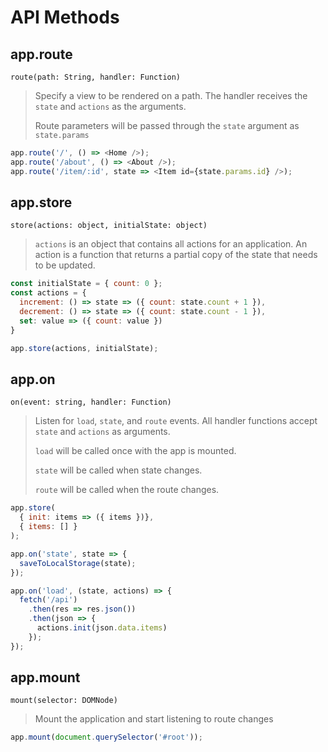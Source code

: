 # API Methods

## app.route

`route(path: String, handler: Function)`

> Specify a view to be rendered on a path. The handler receives the `state` and `actions` as the arguments.
>
> Route parameters will be passed through the `state` argument as `state.params`

```js
app.route('/', () => <Home />);
app.route('/about', () => <About />);
app.route('/item/:id', state => <Item id={state.params.id} />);
```

## app.store

`store(actions: object, initialState: object)`

> `actions` is an object that contains all actions for an application. An action is a function that returns a partial copy of the state that needs to be updated.

```js
const initialState = { count: 0 };
const actions = {
  increment: () => state => ({ count: state.count + 1 }),
  decrement: () => state => ({ count: state.count - 1 }),
  set: value => ({ count: value })
}

app.store(actions, initialState);
```

## app.on

`on(event: string, handler: Function)`

> Listen for `load`, `state`, and `route` events. All handler functions accept `state` and `actions` as arguments.
>
> `load` will be called once with the app is mounted.
>
> `state` will be called when state changes.
>
> `route` will be called when the route changes.

```js
app.store(
  { init: items => ({ items })},
  { items: [] }
);

app.on('state', state => {
  saveToLocalStorage(state);
});

app.on('load', (state, actions) => {
  fetch('/api')
    .then(res => res.json())
    .then(json => {
      actions.init(json.data.items)
    });
});
```

## app.mount

`mount(selector: DOMNode)`

> Mount the application and start listening to route changes

```js
app.mount(document.querySelector('#root'));
```
